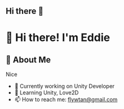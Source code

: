 ## Hi there 👋

# 👋 Hi there! I'm Eddie

## 🚀 About Me
Nice

- 🔭 Currently working on Unity Developer
- 🌱 Learning Unity, Love2D
- 📫 How to reach me: flywtan@gmail.com

